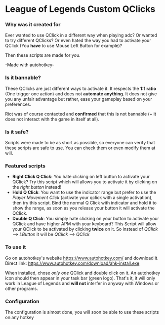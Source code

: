 # League of Legends Custom QClicks

### Why was it created for

Ever wanted to use QClick in a different way when playing adc? Or wanted to try different QClicks? Or even hated the way you had to activate your QClick (You **have** to use Mouse Left Button for example)?

Then these scripts are made for you.

-Made with autohotkey-

### Is it bannable?

These QClicks are just different ways to activate it. It respects the **1:1 ratio** (One trigger one action) and does not **automate anything**.
It does not give you any unfair advantage but rather, ease your gameplay based on your preferences.

Riot was of course contacted and **confirmed** that this is not bannable (+ it does not interact with the game in itself at all).


### Is it safe?
Scripts were made to be as short as possible, so everyone can verify that these scripts are safe to use.
You can check them or even modify them at will.

### Featured scripts

- **Right Click Q Click**: You hate clicking on left button to activate your QClick? Try this script which will allows you to activate it by clicking on the *right button* instead!
- **Hold Q Click**: You want to use the indicator range but prefer to use the *Player Movement Click* (activate your qclick with a single activation), then try this script. Bind the normal Q Click with indicator and hold it to show the range, as soon as you release your button it will activate the QClick.
- **Double Q Click**: You simply hate clicking on your button to activate your QClick and have higher APM with your keyboard? This Script will allow your QClick to be activated by clicking **twice** on it. So instead of *QClick --> LButton* it will be *QClick --> QClick*

### To use it

Go on autohotkey's website https://www.autohotkey.com/ and download it.  
Direct link: https://www.autohotkey.com/download/ahk-install.exe

When installed, chose *only one* QClick and double click on it. An autohotkey icon should then appear in your task bar (green logo).
That's it, it will only work in League of Legends and **will not** interfer in anyway with Windows or other programs.


### Configuration
The configuration is almost done, you will soon be able to use these scripts on any hotkey
